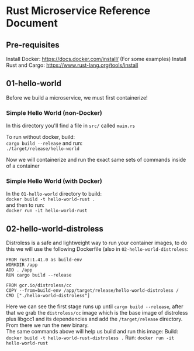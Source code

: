 # Rust Microservice Reference Document

## Pre-requisites

Install Docker: https://docs.docker.com/install/
(For some examples)
Install Rust and Cargo: https://www.rust-lang.org/tools/install

## 01-hello-world
Before we build a microservice, we must first containerize! 

### Simple Hello World (non-Docker)
In this directory you'll find a file in `src/` called `main.rs` 

To run without docker, build:  
`cargo build --release` and run:  
`./target/release/hello-world` 

Now we will containerize and run the exact same sets of commands inside of a container  

### Simple Hello World (with Docker)

In the `01-hello-world` directory to build:  
`docker build -t hello-world-rust .`  
and then to run:  
`docker run -it hello-world-rust`  

## 02-hello-world-distroless

Distroless is a safe and lightweight way to run your container images, to do this we will use the following Dockerfile (also in `02-hello-world-distroless`: 
```
FROM rust:1.41.0 as build-env
WORKDIR /app
ADD . /app
RUN cargo build --release

FROM gcr.io/distroless/cc
COPY --from=build-env /app/target/release/hello-world-distroless /
CMD ["./hello-world-distroless"]
```

Here we can see the first stage runs up until `cargo build --release`, after that we grab the `distroless/cc` image which is the base image of distroless plus libgcc1 and its dependencies and add the `/target/release` directory.  From there we run the new binary.  
The same commands above will help us build and run this image: 
Build: 
`docker build -t hello-world-rust-distroless .` 
Run: 
`docker run -it hello-world-rust` 
